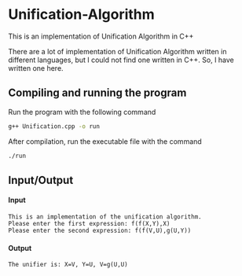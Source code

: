 # Unification-Algorithm
This is an implementation of Unification Algorithm in C++

There are a lot of implementation of Unification Algorithm written in different languages, but I could not find one written in C++. So, I have written one here.

## Compiling and running the program
Run the program with the following command
```bash
g++ Unification.cpp -o run
```
After compilation, run the executable file with the command
```bash
./run
```

## Input/Output
#### Input
```
This is an implementation of the unification algorithm.
Please enter the first expression: f(f(X,Y),X)
Please enter the second expression: f(f(V,U),g(U,Y))
```
#### Output
```
The unifier is: X=V, Y=U, V=g(U,U)
```
